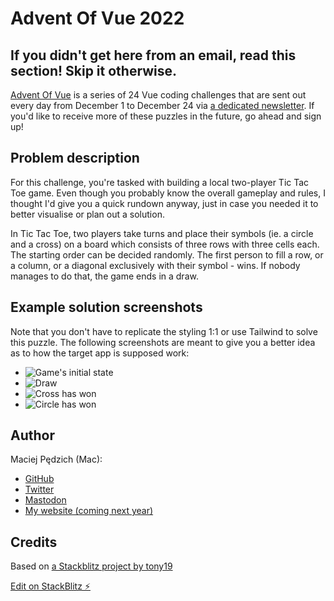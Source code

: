 # Advent Of Vue 2022

## If you didn't get here from an email, read this section! Skip it otherwise.

[Advent Of Vue](https://adventofvue.com) is a series of 24 Vue coding challenges that are sent out every day from December 1 to December 24 via [a dedicated newsletter](https://www.getrevue.co/profile/AdventOfVue). If you'd like to receive more of these puzzles in the future, go ahead and sign up!

## Problem description

For this challenge, you're tasked with building a local two-player Tic Tac Toe game. Even though you probably know the overall gameplay and rules, I thought I'd give you a quick rundown anyway, just in case you needed it to better visualise or plan out a solution.

In Tic Tac Toe, two players take turns and place their symbols (ie. a circle and a cross) on a board which consists of three rows with three cells each. The starting order can be decided randomly. The first person to fill a row, or a column, or a diagonal exclusively with their symbol - wins. If nobody manages to do that, the game ends in a draw.

## Example solution screenshots

Note that you don't have to replicate the styling 1:1 or use Tailwind to solve this puzzle. The following screenshots are meant to give you a better idea as to how the target app is supposed work:

- ![Game's initial state](https://i.imgur.com/tnSwtP4.png)
- ![Draw](https://i.imgur.com/GXWp2RZ.png)
- ![Cross has won](https://i.imgur.com/PlrXhYe.png)
- ![Circle has won](https://i.imgur.com/y75uP5L.png)

## Author

Maciej Pędzich (Mac):

- [GitHub](https://github.com/maciejpedzich)
- [Twitter](https://twitter.com/MaciejPedzich)
- [Mastodon](https://notacult.social/@maciejpedzich)
- [My website (coming next year)](https://maciejpedzi.ch)

## Credits

Based on [a Stackblitz project by tony19](https://stackblitz.com/edit/vue3-vite-starter)

[Edit on StackBlitz ⚡️](https://stackblitz.com/edit/aov-2022-pilot-puzzle-fbz5jg)
